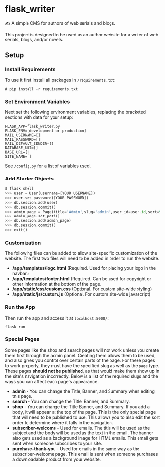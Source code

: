 # flask_writer
✍ A simple CMS for authors of web serials and blogs. 

This project is designed to be used as an author website for a writer of web serials, blogs, and/or novels. 

## Setup

### Install Requirements

To use it first install all packages in `/requirements.txt`:

```
# pip install -r requirements.txt
```

### Set Environment Variables

Next set the following environment variables, replacing the bracketed sections with data for your setup:

```
FLASK_APP=flask_writer.py
FLASK_ENV=[development or production]
MAIL_USERNAME=[]
MAIL_PASSWORD=[]
MAIL_DEFAULT_SENDER=[]
DATABASE_URI=[]
BASE_URL=[]
SITE_NAME=[]
```

See `/config.py` for a list of variables used.

### Add Starter Objects

```python
$ flask shell
>>> user = User(username=[YOUR USERNAME])
>>> user.set_password([YOUR PASSWORD])
>>> db.session.add(user)
>>> db.session.commit()
>>> admin_page = Page(title='Admin',slug='admin',user_id=user.id,sort=9999)
>>> admin_page.set_path()
>>> db.session.add(admin_page)
>>> db.session.commit()
>>> exit()
```

### Customization

The following files can be added to allow site-specific customization of the website. The first two files will need to be added in order to run the website.

- **/app/templates/logo.html** (Required. Used for placing your logo in the navbar.)
- **/app/templates/footer.html** (Required. Can be used for copyright or other information at the bottom of the page.
- **/app/static/css/custom.css** (Optional. For custom site-wide styling)
- **/app/static/js/custom.js** (Optional. For custom site-wide javascript)

### Run the App

Then run the app and access it at `localhost:5000/`:

```
flask run
```

### Special Pages

Some pages like the shop and search pages will not work unless you create them first through the admin panel. Creating them allows them to be used, and also gives you control over certain parts of the page. For these pages to work properly, they must have the specified slug as well as the `page` type. These pages **should not be published**, as that would make them show up in the site's navigation incorrectly. Below is a list of the required slugs and the ways you can affect each page's appearance.

- **admin** - You can change the Title, Banner, and Summary when editing this page.
- **search** - You can change the Title, Banner, and Summary.
- **shop** - You can change the Title Banner, and Summary. If you add a body, it will appear at the top of the page. This is the only special page that will need to be published to use. This allows you to also edit the sort order to determine where it falls in the navigation.
- **subscriber-welcome** - Used for emails. The title will be used as the subject and the body will be used as the text in the email. The banner also gets used as a background image for HTML emails. This email gets sent when someone subscribes to your site.
- **purchase-thank-you** - Used for emails in the same way as the subscriber-welcome page. This email is sent when someone purchases a downloadable product from your website.

